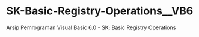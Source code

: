 # SK-Basic-Registry-Operations__VB6
Arsip Pemrograman Visual Basic 6.0 - SK; Basic Registry Operations
